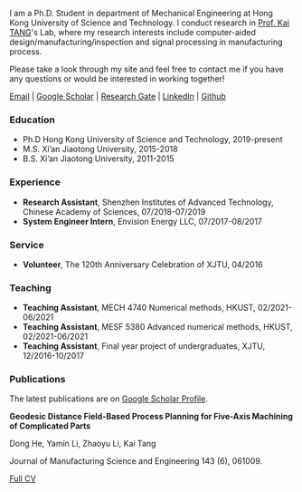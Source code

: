 I am a Ph.D. Student in department of Mechanical Engineering at Hong Kong University of Science and Technology. I conduct research in <a href="http://mektang.people.ust.hk/">Prof. Kai TANG</a>'s Lab, where my research interests include computer-aided design/manufacturing/inspection and signal processing in manufacturing process.

Please take a look through my site and feel free to contact me if you have any questions or would be interested in working together!

<!--
<a href="https://outlook.office365.com/owa/calendar/5bba860448ee4699951c23d0497e68c7@connect.ust.hk/875dd7cc2f224ef6ba1217a7c56db54813388903898056239305/calendar.html">Calendar</a>
-->
<a href="mailto:dong.he@connect.ust.hk">Email</a> |
<a href="https://scholar.google.com/citations?user=hHxsez8AAAAJ&hl=zh-CN&oi=sra">Google Scholar</a> |
<a href="https://www.researchgate.net/profile/Dong_He8">Research Gate</a> |
<a href="https://www.linkedin.com/in/hedong">LinkedIn</a> |
<a href="https://github.com/dong-he">Github</a>

### Education
* Ph.D Hong Kong University of Science and Technology, 2019-present
* M.S. Xi’an Jiaotong University, 2015-2018
* B.S. Xi’an Jiaotong University, 2011-2015

### Experience
* **Research Assistant**, Shenzhen Institutes of Advanced Technology, Chinese Academy of Sciences, 07/2018-07/2019
* **System Engineer Intern**, Envision Energy LLC, 07/2017-08/2017

### Service
* **Volunteer**, The 120th Anniversary Celebration of XJTU, 04/2016

### Teaching
* **Teaching Assistant**, MECH 4740 Numerical methods, HKUST, 02/2021-06/2021
* **Teaching Assistant**, MESF 5380 Advanced numerical methods, HKUST, 02/2021-06/2021
* **Teaching Assistant**, Final year project of undergraduates, XJTU, 12/2016-10/2017

### Publications
The latest publications are on <a href="https://scholar.google.com/citations?user=hHxsez8AAAAJ&hl=zh-CN&oi=sra">Google Scholar Profile</a>.

**Geodesic Distance Field-Based Process Planning for Five-Axis Machining of Complicated Parts**

Dong He, Yamin Li, Zhaoyu Li, Kai Tang 

Journal of Manufacturing Science and Engineering 143 (6), 061009.



<a href="https://docs.google.com/document/d/1I_pskUUkR0F-M39aNBe-BI2NoyAhiWc2to2PEfdwV4k/edit?usp=sharing">Full CV</a>
